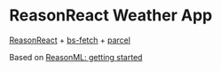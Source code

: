 # ReasonReact Weather App

[ReasonReact](https://reasonml.github.io/reason-react/) + [bs-fetch](https://github.com/reasonml-community/bs-fetch) + [parcel](https://parceljs.org/)

Based on [ReasonML: getting started](https://dev.to/jlewin_/reasonml-getting-started-53gi)
